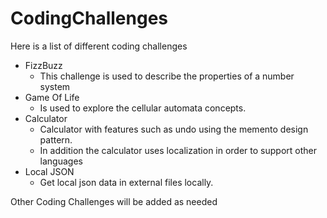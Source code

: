 # CodingChallenges
Here is a list of different coding challenges
* FizzBuzz
    - This challenge is used to describe the properties of a number system
* Game Of Life
    - Is used to explore the cellular automata concepts.
* Calculator
    - Calculator with features such as undo using the memento design pattern. 
    - In addition the calculator uses localization in order to support other languages
* Local JSON
    - Get local json data in external files locally. 

Other Coding Challenges will be added as needed
